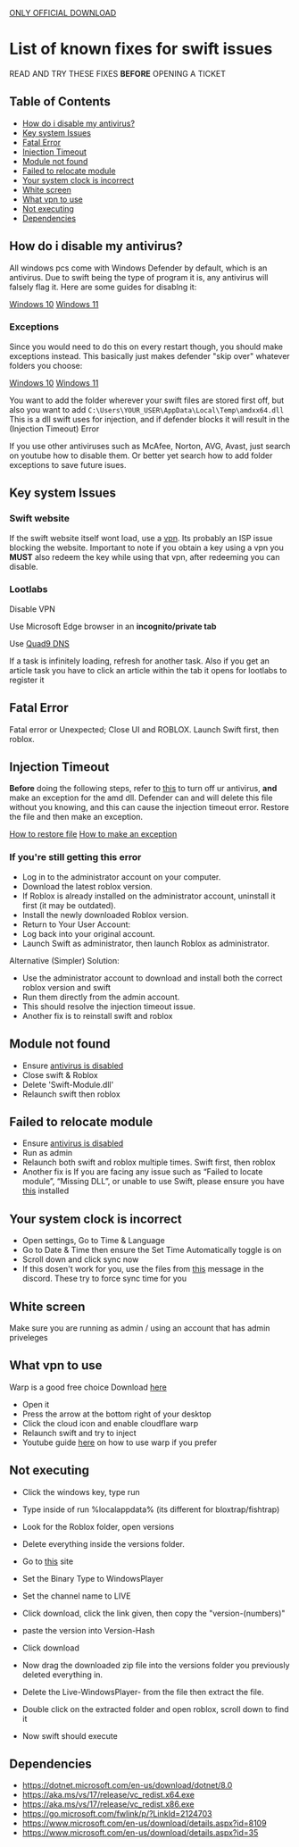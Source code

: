 [ONLY OFFICIAL DOWNLOAD](https://getswift.gg/)
# List of known fixes for swift issues  
READ AND TRY THESE FIXES **BEFORE** OPENING A TICKET

## Table of Contents
- [How do i disable my antivirus?](#how-do-i-disable-my-antivirus)
- [Key system Issues](#key-system-issues)
- [Fatal Error](#fatal-error)
- [Injection Timeout](#injection-timeout)
- [Module not found](#module-not-found)
- [Failed to relocate module](#failed-to-relocate-module)
- [Your system clock is incorrect](#your-system-clock-is-incorrect)
- [White screen](#white-screen)
- [What vpn to use](#what-vpn-to-use)
- [Not executing](#not-executing)
- [Dependencies](#dependencies)

## How do i disable my antivirus?

All windows pcs come with Windows Defender by default, which is an antivirus. Due to swift being the type of program it is, any antivirus will falsely flag it.
Here are some guides for disablng it:

[Windows 10](https://www.youtube.com/watch?v=1GgtAxWxhMQ)
[Windows 11](https://www.youtube.com/watch?v=o0OTed9c_GQ)

### Exceptions

Since you would need to do this on every restart though, you should make exceptions instead. This basically just makes defender "skip over" whatever folders you choose:

[Windows 10](https://www.youtube.com/watch?v=BonLkFNnO9w)
[Windows 11](https://www.youtube.com/watch?v=zGiNGnX5dYg)

You want to add the folder wherever your swift files are stored first off, but also you want to add `C:\Users\YOUR_USER\AppData\Local\Temp\amdxx64.dll`
This is a dll swift uses for injection, and if defender blocks it will result in the (Injection Timeout) Error

If you use other antiviruses such as McAfee, Norton, AVG, Avast, just search on youtube how to disable them. Or better yet search how to add folder exceptions to save future isues.

## Key system Issues

### Swift website

If the swift website itself wont load, use a [vpn](#what-vpn-to-use). Its probably an ISP issue blocking the website. Important to note if you obtain a key using a vpn you **MUST** also redeem the key while using that vpn, after redeeming you can disable.

### Lootlabs

Disable VPN

Use Microsoft Edge browser in an **incognito/private tab**

Use [Quad9 DNS](https://youtube.com/watch?v=aujUl3yt6nM)

If a task is infinitely loading, refresh for another task. Also if you get an article task you have to click an article within the tab it opens for lootlabs to register it

## Fatal Error
Fatal error or Unexpected; Close UI and ROBLOX. Launch Swift first, then roblox.

## Injection Timeout

**Before** doing the following steps, refer to [this](#how-do-i-disable-my-antivirus) to turn off ur antivirus, **and** make an exception for the amd dll. Defender can and will delete this file without you knowing, and this can cause the injection timeout error. Restore the file and then make an exception.

[How to restore file](https://www.youtube.com/watch?v=EWaw1XZJj58)
[How to make an exception](#exceptions)

### If you're still getting this error

- Log in to the administrator account on your computer.
- Download the latest roblox version.
- If Roblox is already installed on the administrator account, uninstall it first (it may be outdated).
- Install the newly downloaded Roblox version.
- Return to Your User Account:
- Log back into your original account.
- Launch Swift as administrator, then launch Roblox as administrator.

Alternative (Simpler) Solution:
- Use the administrator account to download and install both the correct roblox version and swift
- Run them directly from the admin account.
- This should resolve the injection timeout issue.
- Another fix is to reinstall swift and roblox

## Module not found
- Ensure [antivirus is disabled](#how-do-i-disable-my-antivirus)
- Close swift & Roblox
- Delete 'Swift-Module.dll'
- Relaunch swift then roblox


## Failed to relocate module
- Ensure [antivirus is disabled](#how-do-i-disable-my-antivirus)
- Run as admin
- Relaunch both swift and roblox multiple times. Swift first, then roblox
- Another fix is If you are facing any issue such as “Failed to locate module”, “Missing DLL”, or unable to use Swift, please ensure you have [this](https://aka.ms/vs/17/release/vc_redist.x64.exe) installed

## Your system clock is incorrect
- Open settings, Go to Time & Language
- Go to Date & Time then ensure the Set Time Automatically toggle is on
- Scroll down and click sync now
- If this dosen't work for you, use the files from [this](https://discord.com/channels/868278834821230613/1245586098797678685/1358443560927498280) message in the discord. These try to force sync time for you

## White screen
Make sure you are running as admin / using an account that has admin priveleges

## What vpn to use
Warp is a good free choice
Download [here](https://1.1.1.1/)

- Open it
- Press the arrow at the bottom right of your desktop
- Click the cloud icon and enable cloudflare warp
- Relaunch swift and try to inject
- Youtube guide [here](https://www.youtube.com/watch?v=PQHv5wnePS4) on how to use warp if you prefer

## Not executing
- Click the windows key, type run
- Type inside of run %localappdata% (its different for bloxtrap/fishtrap)
- Look for the Roblox folder, open versions
- Delete everything inside the versions folder.

- Go to [this](https://rdd.latte.to) site
- Set the Binary Type to WindowsPlayer
- Set the channel name to LIVE
- Click download, click the link given, then copy the "version-(numbers)"
- paste the version into Version-Hash
- Click download

- Now drag the downloaded zip file into the versions folder you previously deleted everything in.
- Delete the Live-WindowsPlayer- from the file then extract the file.
- Double click on the extracted folder and open roblox, scroll down to find it
- Now swift should execute

## Dependencies
- https://dotnet.microsoft.com/en-us/download/dotnet/8.0
- https://aka.ms/vs/17/release/vc_redist.x64.exe
- https://aka.ms/vs/17/release/vc_redist.x86.exe
- https://go.microsoft.com/fwlink/p/?LinkId=2124703
- https://www.microsoft.com/en-us/download/details.aspx?id=8109
- https://www.microsoft.com/en-us/download/details.aspx?id=35
